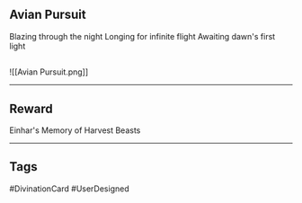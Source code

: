 ## Avian Pursuit
Blazing through the night
Longing for infinite flight
Awaiting dawn's first light
## 
![[Avian Pursuit.png]]

---
## Reward
Einhar's Memory of Harvest Beasts

---
## Tags
#DivinationCard
#UserDesigned